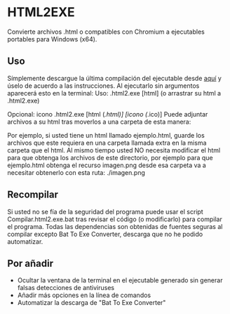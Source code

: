 # HTML2EXE

Convierte archivos .html o compatibles con Chromium a ejecutables portables para Windows (x64).

## Uso
Símplemente descargue la última compilación del ejecutable desde [aquí](tinyurl.com/HTML2EXE-download) y úselo de acuerdo a las instrucciones. Al ejecutarlo sin argumentos aparecerá esto en la terminal:
Uso:
.html2.exe [html] (o arrastrar su html a .html2.exe)

Opcional: icono
.html2.exe [html (*.html)] [icono (*.ico)]
Puede adjuntar archivos a su html tras moverlos a una carpeta de esta manera:

Por ejemplo, si usted tiene un html llamado ejemplo.html, guarde los archivos que este requiera
en una carpeta llamada extra en la misma carpeta que el html. Al mismo tiempo usted NO
necesita modificar el html para que obtenga los archivos de este directorio, por ejemplo para que ejemplo.html
obtenga el recurso imagen.png desde esa carpeta va a necesitar obtenerlo con esta ruta:
./imagen.png

## Recompilar
Si usted no se fía de la seguridad del programa puede usar el script Compilar.html2.exe.bat tras revisar el código (o modificarlo) para compilar el programa. Todas las dependencias son obtenidas de fuentes seguras al compilar excepto Bat To Exe Converter, descarga que no he podido automatizar.

## Por añadir

- Ocultar la ventana de la terminal en el ejecutable generado sin generar falsas detecciones de antiviruses
- Añadir más opciones en la línea de comandos
- Automatizar la descarga de "Bat To Exe Converter"
